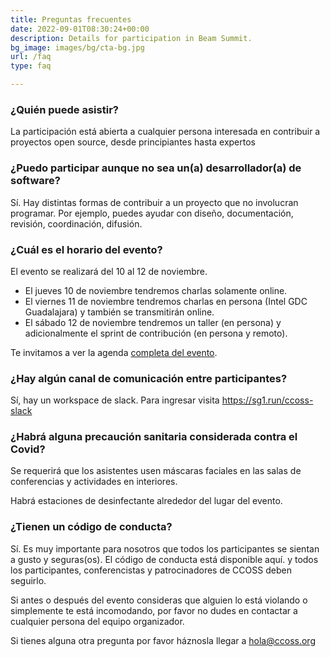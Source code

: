 ```yaml
---
title: Preguntas frecuentes
date: 2022-09-01T08:30:24+00:00
description: Details for participation in Beam Summit.
bg_image: images/bg/cta-bg.jpg
url: /faq
type: faq

---
```

### ¿Quién puede asistir?
La participación está abierta a cualquier persona interesada en contribuir a proyectos open source, desde principiantes hasta expertos

### ¿Puedo participar aunque no sea un(a) desarrollador(a) de software?
Sí. Hay distintas formas de contribuir a un proyecto que no involucran programar. Por ejemplo, puedes ayudar con diseño, documentación, revisión, coordinación, difusión.

### ¿Cuál es el horario del evento?

El evento se realizará del 10 al 12 de noviembre.

- El jueves 10 de noviembre tendremos charlas solamente online.
- El viernes 11 de noviembre tendremos charlas en persona (Intel GDC Guadalajara) y también se transmitirán online.
- El sábado 12 de noviembre tendremos un taller (en persona) y adicionalmente el sprint de contribución (en persona y remoto).

Te invitamos a ver la agenda [completa del evento](https://ccoss.org/agenda/).


### ¿Hay algún canal de comunicación entre participantes?
Sí, hay un workspace de slack. Para ingresar visita https://sg1.run/ccoss-slack


### ¿Habrá alguna precaución sanitaria considerada contra el Covid?

Se requerirá que los asistentes usen máscaras faciales en las salas de conferencias y actividades en interiores.

Habrá estaciones de desinfectante alrededor del lugar del evento.

### ¿Tienen un código de conducta?
Sí. Es muy importante para nosotros que todos los participantes se sientan a gusto y seguras(os). El código de conducta está disponible aquí. y todos los participantes, conferencistas y patrocinadores de CCOSS deben seguirlo.

Si antes o después del evento consideras que alguien lo está violando o simplemente te está incomodando, por favor no dudes en contactar a cualquier persona del equipo organizador.

Si tienes alguna otra pregunta por favor háznosla llegar a hola@ccoss.org

